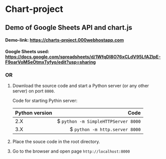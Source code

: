 # Chart-project
Demo of Google Sheets API and chart.js
------------------------------------------------------------------------------------------------------------------------------------
#### Demo-link: <https://charts-project.000webhostapp.com>

#### Google Sheets used: <https://docs.google.com/spreadsheets/d/1WfqDI8O76xCLdV95LfAZlpE-F9oarVoMSeOtmxTyfyo/edit?usp=sharing>

### OR

1. Download the source code and start a Python server (or any other server) on port `8000`.

   Code for starting Pythin server:
   
   | Python version        | Code                                |
   | --------------------- |------------------------------------:|
   | 2.X                   | $ `python -m SimpleHTTPServer 8000` |
   | 3.X                   | $ `python -m http.server 8000`      |
   
2. Place the souce code in the root directory.
3. Go to the browser and open page `http://localhost:8000`
